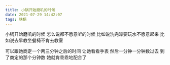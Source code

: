 ```yaml
---
title: 小锅开始磨叽的时候
date: 2021-07-29 14:42:07
tags: 铁锅
---
```

小锅开始磨叽的时候
怎么说都不愿意听的时候
比如说洗完澡要玩水不愿意起来
比如说去早教坐餐椅不肯去教室

可以跟她商定一个两三分钟之后的时间
让她看看手表
然后一分钟一分钟数过去
到了商定的那个分钟数
她就肯乖乖地配合了
